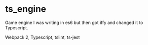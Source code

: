 # ts_engine
Game engine I was writing in es6 but then got iffy and changed it to Typescript.

Webpack 2, Typescript, tslint, ts-jest
